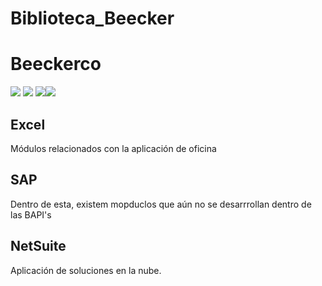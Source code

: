 # Biblioteca_Beecker
# Beeckerco


![](https://img.shields.io/github/issues/RepositoriosBeecker/Biblioteca_Beecker) ![](https://img.shields.io/github/forks/RepositoriosBeecker/Biblioteca_Beecker) ![](https://img.shields.io/github/stars/RepositoriosBeecker/Biblioteca_Beecker)![](https://img.shields.io/github/repo-size/RepositoriosBeecker/Biblioteca_Beecker)


## Excel
Módulos relacionados con la aplicación de oficina
## SAP 
Dentro de esta, existem mopduclos que aún no se desarrrollan dentro de las BAPI's
## NetSuite
Aplicación de soluciones en la nube.
